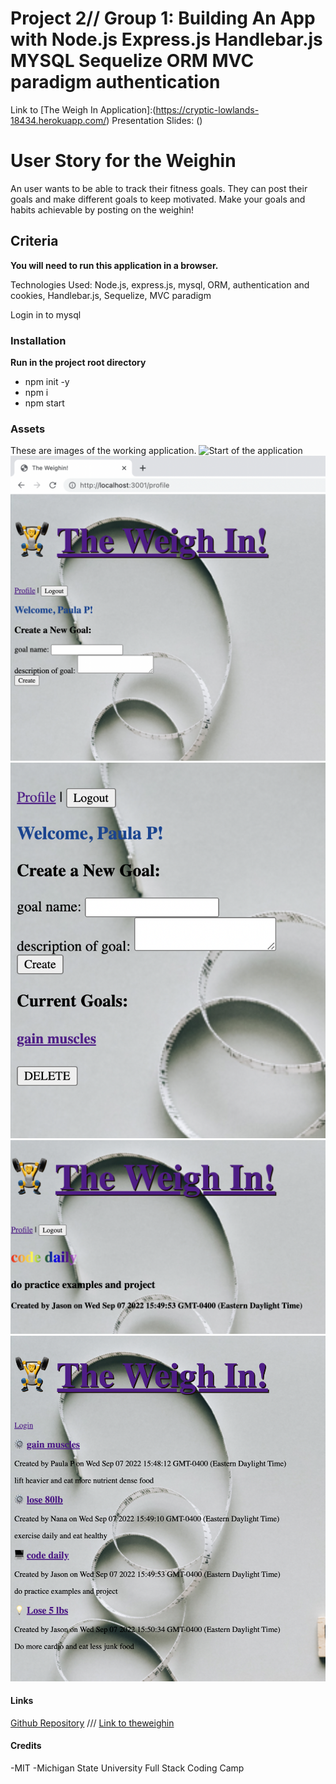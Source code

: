 # Project 2// Group 1: Building An App with Node.js Express.js Handlebar.js MYSQL Sequelize ORM MVC paradigm authentication

Link to [The Weigh In Application]:(https://cryptic-lowlands-18434.herokuapp.com/)
Presentation Slides: ()

# User Story for the Weighin

An user wants to be able to track their fitness goals. 
They can post their goals and make different goals to keep motivated. 
Make your goals and habits achievable by posting on the weighin!


## Criteria

**You will need to run this application in a browser.**

Technologies Used: Node.js, express.js, mysql, ORM, authentication and cookies, Handlebar.js, Sequelize, MVC paradigm

Login in to mysql

### Installation

**Run in the project root directory**
- npm init -y
- npm i
- npm start


### Assets
These are images of the working application.
![Start of the application](./public/images/login.png)
![Profile Page](./public/images/profilestart.png)
![Create and Delete Goal](./public/images/createdelete.png)
![One Goal Detail](./public/images/onegoaldetail.png)
![Homepage](./public/images/homepage.png)

#### Links
[Github Repository](https://github.com/pppreap/project2) 
///
[Link to theweighin](https://cryptic-lowlands-18434.herokuapp.com/)

#### Credits
-MIT
-Michigan State University Full Stack Coding Camp


